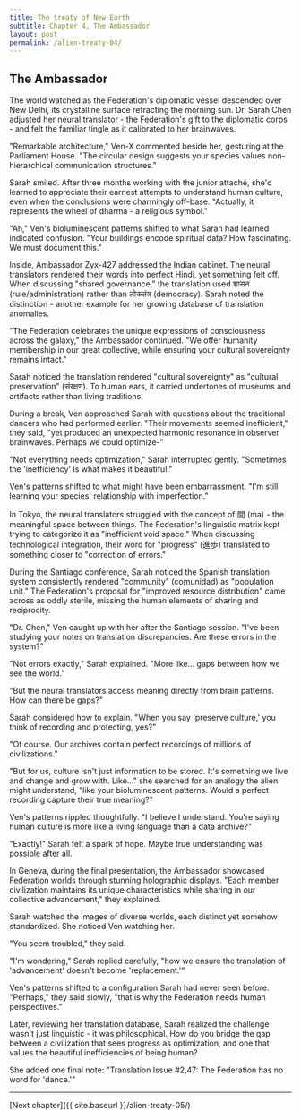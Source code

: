 ```yaml
---
title: The treaty of New Earth
subtitle: Chapter 4, The Ambassador
layout: post
permalink: /alien-treaty-04/
---
```


## The Ambassador

The world watched as the Federation's diplomatic vessel descended over New Delhi, its crystalline surface refracting the morning sun. Dr. Sarah Chen adjusted her neural translator - the Federation's gift to the diplomatic corps - and felt the familiar tingle as it calibrated to her brainwaves.

"Remarkable architecture," Ven-X commented beside her, gesturing at the Parliament House. "The circular design suggests your species values non-hierarchical communication structures."

Sarah smiled. After three months working with the junior attaché, she'd learned to appreciate their earnest attempts to understand human culture, even when the conclusions were charmingly off-base. "Actually, it represents the wheel of dharma - a religious symbol."

"Ah," Ven's bioluminescent patterns shifted to what Sarah had learned indicated confusion. "Your buildings encode spiritual data? How fascinating. We must document this."

Inside, Ambassador Zyx-427 addressed the Indian cabinet. The neural translators rendered their words into perfect Hindi, yet something felt off. When discussing "shared governance," the translation used शासन (rule/administration) rather than लोकतंत्र (democracy). Sarah noted the distinction - another example for her growing database of translation anomalies.

"The Federation celebrates the unique expressions of consciousness across the galaxy," the Ambassador continued. "We offer humanity membership in our great collective, while ensuring your cultural sovereignty remains intact."

Sarah noticed the translation rendered "cultural sovereignty" as "cultural preservation" (संरक्षण). To human ears, it carried undertones of museums and artifacts rather than living traditions.

During a break, Ven approached Sarah with questions about the traditional dancers who had performed earlier. "Their movements seemed inefficient," they said, "yet produced an unexpected harmonic resonance in observer brainwaves. Perhaps we could optimize-"

"Not everything needs optimization," Sarah interrupted gently. "Sometimes the 'inefficiency' is what makes it beautiful."

Ven's patterns shifted to what might have been embarrassment. "I'm still learning your species' relationship with imperfection."

In Tokyo, the neural translators struggled with the concept of 間 (ma) - the meaningful space between things. The Federation's linguistic matrix kept trying to categorize it as "inefficient void space." When discussing technological integration, their word for "progress" (進歩) translated to something closer to "correction of errors."

During the Santiago conference, Sarah noticed the Spanish translation system consistently rendered "community" (comunidad) as "population unit." The Federation's proposal for "improved resource distribution" came across as oddly sterile, missing the human elements of sharing and reciprocity.

"Dr. Chen," Ven caught up with her after the Santiago session. "I've been studying your notes on translation discrepancies. Are these errors in the system?"

"Not errors exactly," Sarah explained. "More like... gaps between how we see the world."

"But the neural translators access meaning directly from brain patterns. How can there be gaps?"

Sarah considered how to explain. "When you say 'preserve culture,' you think of recording and protecting, yes?"

"Of course. Our archives contain perfect recordings of millions of civilizations."

"But for us, culture isn't just information to be stored. It's something we live and change and grow with. Like..." she searched for an analogy the alien might understand, "like your bioluminescent patterns. Would a perfect recording capture their true meaning?"

Ven's patterns rippled thoughtfully. "I believe I understand. You're saying human culture is more like a living language than a data archive?"

"Exactly!" Sarah felt a spark of hope. Maybe true understanding was possible after all.

In Geneva, during the final presentation, the Ambassador showcased Federation worlds through stunning holographic displays. "Each member civilization maintains its unique characteristics while sharing in our collective advancement," they explained.

Sarah watched the images of diverse worlds, each distinct yet somehow standardized. She noticed Ven watching her.

"You seem troubled," they said.

"I'm wondering," Sarah replied carefully, "how we ensure the translation of 'advancement' doesn't become 'replacement.'"

Ven's patterns shifted to a configuration Sarah had never seen before. "Perhaps," they said slowly, "that is why the Federation needs human perspectives."

Later, reviewing her translation database, Sarah realized the challenge wasn't just linguistic - it was philosophical. How do you bridge the gap between a civilization that sees progress as optimization, and one that values the beautiful inefficiencies of being human?

She added one final note: "Translation Issue #2,47: The Federation has no word for 'dance.'"

***

[Next chapter]({{ site.baseurl }}/alien-treaty-05/)